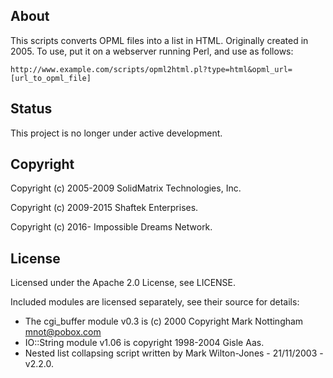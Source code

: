 About
-----
This scripts converts OPML files into a list in HTML. Originally created
in 2005. To use, put it on a webserver running Perl, and use as follows:
```
http://www.example.com/scripts/opml2html.pl?type=html&opml_url=[url_to_opml_file]
```

Status
------
This project is no longer under active development.

Copyright
---------
Copyright (c) 2005-2009 SolidMatrix Technologies, Inc.

Copyright (c) 2009-2015 Shaftek Enterprises.

Copyright (c) 2016- Impossible Dreams Network.

License
-------
Licensed under the Apache 2.0 License, see LICENSE.

Included modules are licensed separately, see their source for details:
* The cgi_buffer module v0.3 is (c) 2000 Copyright Mark Nottingham <mnot@pobox.com>
* IO::String module v1.06 is copyright 1998-2004 Gisle Aas.
* Nested list collapsing script written by Mark Wilton-Jones - 21/11/2003 - v2.2.0.
